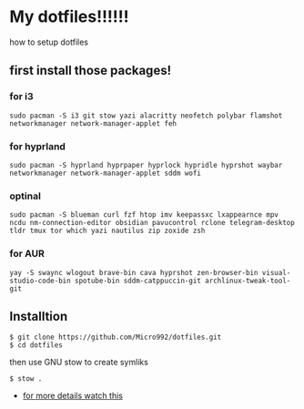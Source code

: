 # My dotfiles!!!!!!

how to setup dotfiles

## first install those packages!

### for i3 
```
sudo pacman -S i3 git stow yazi alacritty neofetch polybar flamshot networkmanager network-manager-applet feh 
```

### for hyprland
```
sudo pacman -S hyprland hyprpaper hyprlock hypridle hyprshot waybar networkmanager network-manager-applet sddm wofi  
```
### optinal

```
sudo pacman -S blueman curl fzf htop imv keepassxc lxappearnce mpv ncdu nm-connection-editor obsidian pavucontrol rclone telegram-desktop tldr tmux tor which yazi nautilus zip zoxide zsh     
```
### for AUR 
```
yay -S swaync wlogout brave-bin cava hyprshot zen-browser-bin visual-studio-code-bin spotube-bin sddm-catppuccin-git archlinux-tweak-tool-git  
```
## Installtion 
````
$ git clone https://github.com/Micro992/dotfiles.git 
$ cd dotfiles
````

then use GNU stow to create symliks
```
$ stow .
```

 - [for more details watch this](https://youtu.be/y6XCebnB9gs?si=qRYYzajmNjlwC0Ov)
